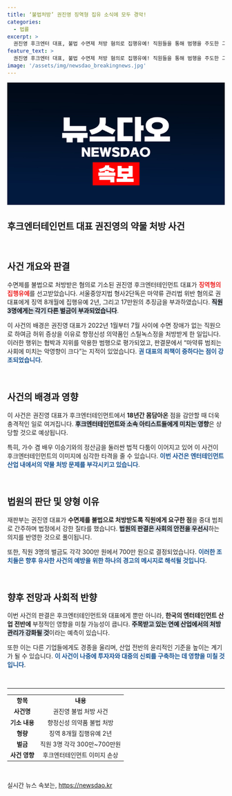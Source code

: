 ```yaml
---
title: ‘불법처방’ 권진영 징역형 집유 소식에 모두 경악!
categories:
  - 법률
excerpt: >
  권진영 후크엔터 대표, 불법 수면제 처방 혐의로 집행유예! 직원들을 통해 범행을 주도한 그는 1심서 징역 8개월에 집행유예 2년을 선고받았다. 마약류 범죄의 심각성을 지적한 판결이후, 후크엔터의 향후 행보가 주목된다!
feature_text: >
  권진영 후크엔터 대표, 불법 수면제 처방 혐의로 집행유예! 직원들을 통해 범행을 주도한 그는 1심서 징역 8개월에 집행유예 2년을 선고받았다. 마약류 범죄의 심각성을 지적한 판결이후, 후크엔터의 향후 행보가 주목된다!
image: '/assets/img/newsdao_breakingnews.jpg'
---
```


<p><img src="/assets/img/newsdao_breakingnews.jpg" alt="pcversion 속보" /></p>

<h2 data-ke-size="size26">후크엔터테인먼트 대표 권진영의 약물 처방 사건</h2>

<p data-ke-size="size16">&nbsp;</p>

<h2 data-ke-size="size26">사건 개요와 판결</h2>

<p data-ke-size="size16">수면제를 불법으로 처방받은 혐의로 기소된 권진영 후크엔터테인먼트 대표가 <b><span style="color: #ee2323;">징역형의 집행유예</span></b>를 선고받았습니다. 서울중앙지법 형사2단독은 마약류 관리법 위반 혐의로 권 대표에게 징역 8개월에 집행유예 2년, 그리고 17만원의 추징금을 부과하였습니다. <b><span style="background-color: #21538527;">직원 3명에게는 각기 다른 벌금이 부과되었습니다</span></b>.</p>

<p data-ke-size="size16">이 사건의 배경은 권진영 대표가 2022년 1월부터 7월 사이에 수면 장애가 없는 직원으로 하여금 허위 증상을 이유로 향정신성 의약품인 스틸녹스정을 처방받게 한 일입니다. 이러한 행위는 협박과 지위를 악용한 범행으로 평가되었고, 판결문에서 “마약류 범죄는 사회에 미치는 악영향이 크다”는 지적이 있었습니다. <b><span style="color: #1a5490;">권 대표의 죄책이 중하다는 점이 강조되었습니다</span></b>.</p>

<p data-ke-size="size16">&nbsp;</p>

<h2 data-ke-size="size26">사건의 배경과 영향</h2>

<p data-ke-size="size16">이 사건은 권진영 대표가 후크엔터테인먼트에서 <b><span style="ee2323;">18년간 몸담아온</span></b> 점을 감안할 때 더욱 충격적인 일로 여겨집니다. <b><span style="background-color: #21538527;">후크엔터테인먼트와 소속 아티스트들에게 미치는 영향</span></b>은 상당할 것으로 예상됩니다.</p>

<p data-ke-size="size16">특히, 가수 겸 배우 이승기와의 정산금을 둘러싼 법적 다툼이 이어지고 있어 이 사건이 후크엔터테인먼트의 이미지에 심각한 타격을 줄 수 있습니다. <b><span style="color: #1a5490;">이번 사건은 엔터테인먼트 산업 내에서의 약물 처방 문제를 부각시키고 있습니다</span></b>.</p>

<p data-ke-size="size16">&nbsp;</p>

<h2 data-ke-size="size26">법원의 판단 및 양형 이유</h2>

<p data-ke-size="size16">재판부는 권진영 대표가 <b><span style="ee2323;">수면제를 불법으로 처방받도록 직원에게 요구한 점</span></b>을 중대 범죄로 간주하며 법정에서 강한 질타를 했습니다. <b><span style="background-color: #21538527;">법원의 판결은 사회의 안전을 우선시</span></b>하는 의지를 반영한 것으로 풀이됩니다.</p>

<p data-ke-size="size16">또한, 직원 3명의 벌금도 각각 300만 원에서 700만 원으로 결정되었습니다. <b><span style="color: #1a5490;">이러한 조치들은 향후 유사한 사건의 예방을 위한 하나의 경고의 메시지로 해석될 것입니다</span></b>.</p>

<p data-ke-size="size16">&nbsp;</p>

<h2 data-ke-size="size26">향후 전망과 사회적 반향</h2>

<p data-ke-size="size16">이번 사건의 판결은 후크엔터테인먼트와 대표에게 뿐만 아니라, <b><span style="ee2323;">한국의 엔터테인먼트 산업 전반에</span></b> 부정적인 영향을 미칠 가능성이 큽니다. <b><span style="background-color: #21538527;">주목받고 있는 연예 산업에서의 처방 관리가 강화될 것</span></b>이라는 예측이 있습니다.</p>

<p data-ke-size="size16">또한 이는 다른 기업들에게도 경종을 울리며, 산업 전반의 윤리적인 기준을 높이는 계기가 될 수 있습니다. <b><span style="color: #1a5490;">이 사건이 나중에 투자자와 대중의 신뢰를 구축하는 데 영향을 미칠 것입니다</span></b>.</p>

<p data-ke-size="size16">&nbsp;</p>

<hr>

<table style="width: 100%;">
<tr>
<td style="text-align: center; height: 17px;"><b>항목</b></td>
<td style="text-align: center; height: 17px;"><b>내용</b></td>
</tr>
<tr>
<td style="text-align: center; height: 17px;"><b>사건명</b></td>
<td style="text-align: center; height: 17px;">권진영 불법 처방 사건</td>
</tr>
<tr>
<td style="text-align: center; height: 17px;"><b>기소 내용</b></td>
<td style="text-align: center; height: 17px;">향정신성 의약품 불법 처방</td>
</tr>
<tr>
<td style="text-align: center; height: 17px;"><b>형량</b></td>
<td style="text-align: center; height: 17px;">징역 8개월 집행유예 2년</td>
</tr>
<tr>
<td style="text-align: center; height: 17px;"><b>벌금</b></td>
<td style="text-align: center; height: 17px;">직원 3명 각각 300만~700만원</td>
</tr>
<tr>
<td style="text-align: center; height: 17px;"><b>사건 영향</b></td>
<td style="text-align: center; height: 17px;">후크엔터테인먼트 이미지 손상</td>
</tr>
</table>

<p data-ke-size="size16">&nbsp;</p>
실시간 뉴스 속보는, <a href="https://newsdao.kr" rel="dofollow">https://newsdao.kr</a>



